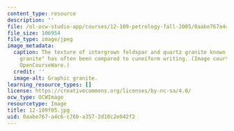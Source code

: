 ```yaml
---
content_type: resource
description: ''
file: /ol-ocw-studio-app/courses/12-109-petrology-fall-2005/0aabe767a4c6c76ba3572d10c2e042f2_12-109f05.jpg
file_size: 106954
file_type: image/jpeg
image_metadata:
  caption: The texture of intergrown feldspar and quartz granite known as "graphic
    granite" has often been compared to cuneiform writing. (Image courtesy of MIT
    OpenCourseWare.)
  credit: ''
  image-alt: Graphic granite.
learning_resource_types: []
license: https://creativecommons.org/licenses/by-nc-sa/4.0/
ocw_type: OCWImage
resourcetype: Image
title: 12-109f05.jpg
uid: 0aabe767-a4c6-c76b-a357-2d10c2e042f2
---
```

